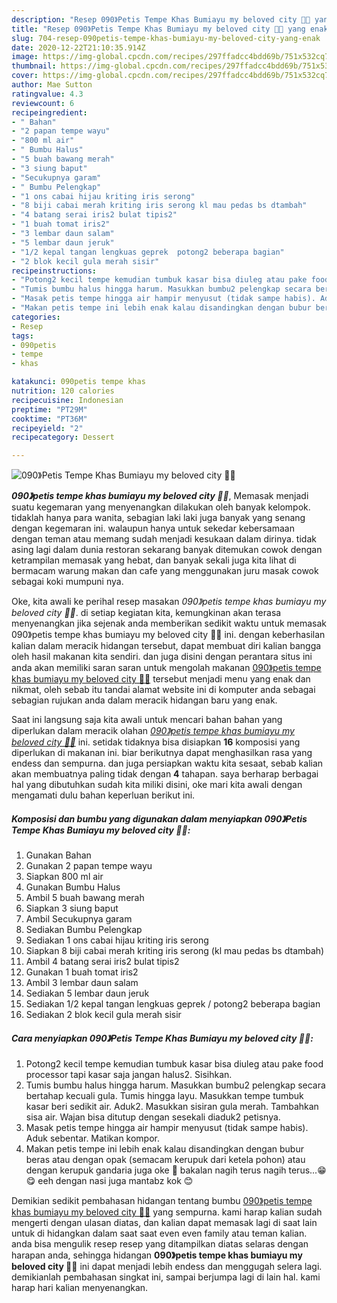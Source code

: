```yaml
---
description: "Resep 090》Petis Tempe Khas Bumiayu my beloved city 🥰😍 yang enak"
title: "Resep 090》Petis Tempe Khas Bumiayu my beloved city 🥰😍 yang enak"
slug: 704-resep-090petis-tempe-khas-bumiayu-my-beloved-city-yang-enak
date: 2020-12-22T21:10:35.914Z
image: https://img-global.cpcdn.com/recipes/297ffadcc4bdd69b/751x532cq70/090petis-tempe-khas-bumiayu-my-beloved-city-🥰😍-foto-resep-utama.jpg
thumbnail: https://img-global.cpcdn.com/recipes/297ffadcc4bdd69b/751x532cq70/090petis-tempe-khas-bumiayu-my-beloved-city-🥰😍-foto-resep-utama.jpg
cover: https://img-global.cpcdn.com/recipes/297ffadcc4bdd69b/751x532cq70/090petis-tempe-khas-bumiayu-my-beloved-city-🥰😍-foto-resep-utama.jpg
author: Mae Sutton
ratingvalue: 4.3
reviewcount: 6
recipeingredient:
- " Bahan"
- "2 papan tempe wayu"
- "800 ml air"
- " Bumbu Halus"
- "5 buah bawang merah"
- "3 siung baput"
- "Secukupnya garam"
- " Bumbu Pelengkap"
- "1 ons cabai hijau kriting iris serong"
- "8 biji cabai merah kriting iris serong kl mau pedas bs dtambah"
- "4 batang serai iris2 bulat tipis2"
- "1 buah tomat iris2"
- "3 lembar daun salam"
- "5 lembar daun jeruk"
- "1/2 kepal tangan lengkuas geprek  potong2 beberapa bagian"
- "2 blok kecil gula merah sisir"
recipeinstructions:
- "Potong2 kecil tempe kemudian tumbuk kasar bisa diuleg atau pake food processor tapi kasar saja jangan halus2. Sisihkan."
- "Tumis bumbu halus hingga harum. Masukkan bumbu2 pelengkap secara bertahap kecuali gula. Tumis hingga layu. Masukkan tempe tumbuk kasar beri sedikit air. Aduk2. Masukkan sisiran gula merah. Tambahkan sisa air. Wajan bisa ditutup dengan sesekali diaduk2 petisnya."
- "Masak petis tempe hingga air hampir menyusut (tidak sampe habis). Aduk sebentar. Matikan kompor."
- "Makan petis tempe ini lebih enak kalau disandingkan dengan bubur beras atau dengan opak (semacam kerupuk dari ketela pohon) atau dengan kerupuk gandaria juga oke 🥰 bakalan nagih terus nagih terus...😁😋 eeh dengan nasi juga mantabz kok 😊"
categories:
- Resep
tags:
- 090petis
- tempe
- khas

katakunci: 090petis tempe khas 
nutrition: 120 calories
recipecuisine: Indonesian
preptime: "PT29M"
cooktime: "PT36M"
recipeyield: "2"
recipecategory: Dessert

---
```



![090》Petis Tempe Khas Bumiayu my beloved city 🥰😍](https://img-global.cpcdn.com/recipes/297ffadcc4bdd69b/751x532cq70/090petis-tempe-khas-bumiayu-my-beloved-city-🥰😍-foto-resep-utama.jpg)

<b><i>090》petis tempe khas bumiayu my beloved city 🥰😍</i></b>, Memasak menjadi suatu kegemaran yang menyenangkan dilakukan oleh banyak kelompok. tidaklah hanya para wanita, sebagian laki laki juga banyak yang senang dengan kegemaran ini. walaupun hanya untuk sekedar kebersamaan dengan teman atau memang sudah menjadi kesukaan dalam dirinya. tidak asing lagi dalam dunia restoran sekarang banyak ditemukan cowok dengan ketrampilan memasak yang hebat, dan banyak sekali juga kita lihat di bermacam warung makan dan cafe yang menggunakan juru masak cowok sebagai koki mumpuni nya.

Oke, kita awali ke perihal resep masakan <i>090》petis tempe khas bumiayu my beloved city 🥰😍</i>. di setiap kegiatan kita, kemungkinan akan terasa menyenangkan jika sejenak anda memberikan sedikit waktu untuk memasak 090》petis tempe khas bumiayu my beloved city 🥰😍 ini. dengan keberhasilan kalian dalam meracik hidangan tersebut, dapat membuat diri kalian bangga oleh hasil makanan kita sendiri. dan juga disini dengan perantara situs ini anda akan memiliki saran saran untuk mengolah makanan <u>090》petis tempe khas bumiayu my beloved city 🥰😍</u> tersebut menjadi menu yang enak dan nikmat, oleh sebab itu tandai alamat website ini di komputer anda sebagai sebagian rujukan anda dalam meracik hidangan baru yang enak.




Saat ini langsung saja kita awali untuk mencari bahan bahan yang diperlukan dalam meracik olahan <u><i>090》petis tempe khas bumiayu my beloved city 🥰😍</i></u> ini. setidak tidaknya bisa disiapkan <b>16</b> komposisi yang diperlukan di makanan ini. biar berikutnya dapat menghasilkan rasa yang endess dan sempurna. dan juga persiapkan waktu kita sesaat, sebab kalian akan membuatnya paling tidak dengan <b>4</b> tahapan. saya berharap berbagai hal yang dibutuhkan sudah kita miliki disini, oke mari kita awali dengan mengamati dulu bahan keperluan berikut ini.

<!--inarticleads1-->

##### Komposisi dan bumbu yang digunakan dalam menyiapkan 090》Petis Tempe Khas Bumiayu my beloved city 🥰😍:

1. Gunakan  Bahan
1. Gunakan 2 papan tempe wayu
1. Siapkan 800 ml air
1. Gunakan  Bumbu Halus
1. Ambil 5 buah bawang merah
1. Siapkan 3 siung baput
1. Ambil Secukupnya garam
1. Sediakan  Bumbu Pelengkap
1. Sediakan 1 ons cabai hijau kriting iris serong
1. Siapkan 8 biji cabai merah kriting iris serong (kl mau pedas bs dtambah)
1. Ambil 4 batang serai iris2 bulat tipis2
1. Gunakan 1 buah tomat iris2
1. Ambil 3 lembar daun salam
1. Sediakan 5 lembar daun jeruk
1. Sediakan 1/2 kepal tangan lengkuas geprek / potong2 beberapa bagian
1. Sediakan 2 blok kecil gula merah sisir




<!--inarticleads2-->

##### Cara menyiapkan 090》Petis Tempe Khas Bumiayu my beloved city 🥰😍:

1. Potong2 kecil tempe kemudian tumbuk kasar bisa diuleg atau pake food processor tapi kasar saja jangan halus2. Sisihkan.
1. Tumis bumbu halus hingga harum. Masukkan bumbu2 pelengkap secara bertahap kecuali gula. Tumis hingga layu. Masukkan tempe tumbuk kasar beri sedikit air. Aduk2. Masukkan sisiran gula merah. Tambahkan sisa air. Wajan bisa ditutup dengan sesekali diaduk2 petisnya.
1. Masak petis tempe hingga air hampir menyusut (tidak sampe habis). Aduk sebentar. Matikan kompor.
1. Makan petis tempe ini lebih enak kalau disandingkan dengan bubur beras atau dengan opak (semacam kerupuk dari ketela pohon) atau dengan kerupuk gandaria juga oke 🥰 bakalan nagih terus nagih terus...😁😋 eeh dengan nasi juga mantabz kok 😊




Demikian sedikit pembahasan hidangan tentang bumbu <u>090》petis tempe khas bumiayu my beloved city 🥰😍</u> yang sempurna. kami harap kalian sudah mengerti dengan ulasan diatas, dan kalian dapat memasak lagi di saat lain untuk di hidangkan dalam saat saat even even family atau teman kalian. anda bisa mengulik resep resep yang ditampilkan diatas selaras dengan harapan anda, sehingga hidangan <b>090》petis tempe khas bumiayu my beloved city 🥰😍</b> ini dapat menjadi lebih endess dan menggugah selera lagi. demikianlah pembahasan singkat ini, sampai berjumpa lagi di lain hal. kami harap hari kalian menyenangkan.
